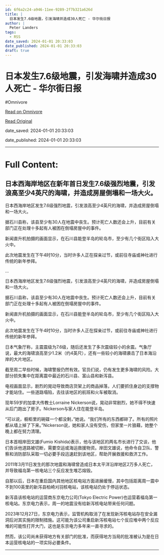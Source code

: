 ```yaml
---
id: 6f6a2c24-a946-11ee-9289-2f7b321a626d
title: |
  日本发生7.6级地震，引发海啸并造成30人死亡 - 华尔街日报
author: |
  Peter Landers
tags:
  - RSS
date_saved: 2024-01-01 20:33:03
date_published: 2024-01-01 20:33:03
draft: true
---
```


# 日本发生7.6级地震，引发海啸并造成30人死亡 - 华尔街日报
#Omnivore

[Read on Omnivore](https://omnivore.app/me/7-6-30-18cc939a3cb)

[Read Original](https://cn.wsj.com/amp/articles/%E6%97%A5%E6%9C%AC%E5%8F%91%E7%94%9F7-6%E7%BA%A7%E5%9C%B0%E9%9C%87-%E9%80%A0%E6%88%90%E5%9B%9B%E4%BA%BA%E6%AD%BB%E4%BA%A1%E5%B9%B6%E5%BC%95%E5%8F%91%E6%B5%B7%E5%95%B8-2bd9001e)

date_saved: 2024-01-01 20:33:03

date_published: 2024-01-01 20:33:03

--- 

# Full Content: 

## 日本西海岸地区在新年首日发生7.6级强烈地震，引发浪高至少4英尺的海啸，并造成房屋倒塌和一场大火。

日本西海岸地区发生7.6级强烈地震，引发浪高至少4英尺的海啸，并造成房屋倒塌和一场大火。

据石川县称，该县至少有30人在地震中丧生。预计死亡人数还会上升，目前有关部门正在处理十多起有人被困在倒塌房屋中的事件。

新闻直升机拍摄的画面显示，在石川县能登半岛的轮岛市，至少有几个街区陷入大火中。

此次地震发生在下午4时10分，当时许多人正在探亲过节，或前往寺庙或神社进行传统的新年参拜。

...

日本西海岸地区发生7.6级强烈地震，引发浪高至少4英尺的海啸，并造成房屋倒塌和一场大火。

据石川县称，该县至少有30人在地震中丧生。预计死亡人数还会上升，目前有关部门正在处理十多起有人被困在倒塌房屋中的事件。

新闻直升机拍摄的画面显示，在石川县能登半岛的轮岛市，至少有几个街区陷入大火中。

此次地震发生在下午4时10分，当时许多人正在探亲过节，或前往寺庙或神社进行传统的新年参拜。

日本气象厅称，主震震级为7.6级，随后还发生了多次震级较小的余震。气象厅说，最大的海啸浪高至少1.2米（约4英尺），还有一些较小的海啸袭击了日本海沿岸的大片地区。

截至周二早些时候，海啸警报仍然有效。官员们说，仍有发生更多海啸的风险。大部分损失集中在距离震中最近的石川县、富山县和新泻县。

电视画面显示，剧烈的晃动导致商店货架上的商品掉落，人们要抓住身边的支撑物才能站住。一些道路塌陷，去往该地区的航班和火车被取消。

现年59岁的加拿大传教士Lorraine Nickerson说，晃动非常剧烈，她不得不快速从后门跑出了房子。Nickerson与家人住在能登半岛。

“可以说，橱柜里的碗碟一个都没剩，”她说。“我们所有的东西都碎了。所有的照片都从墙上掉了下来。”Nickerson说，她和家人没有受伤，但家里一片狼藉，她整个晚上都在努力清理。

日本首相岸田文雄(Fumio Kishida)表示，他与该地区的两名市长进行了交谈，他们告诉他道路被切断，需要空运或海运救援物资。岸田文雄说，他命令自卫队、警察和消防部队采取一切必要手段迅速赶到该地区，帮助开展救援和救济工作。

2011年3月11日发生的那次地震和海啸曾造成日本太平洋沿岸地区2万多人死亡，并导致福岛第一核电站三个反应发生堆芯熔毁。

自那以后，日本在重启国内其他地区核电站方面进展缓慢，其中包括距离周一震中不到100英里的新泻县柏崎刈羽核电站，该核电站仍处于停运状态。

新泻县该核电站的运营商东京电力公司(Tokyo Electric Power)也运营着福岛第一核电站。东京电力表示，周一的地震没有给新泻核电站带来任何问题。

2023年12月27日，东京电力表示，监管机构取消了在发现新泻核电站存在安全漏洞后对其实施的限制措施。这可能为该公司重启新泻核电站七个反应堆中两个反应堆的可能性打开大门，这也是东京电力多年来一直寻求的。

然而，该公司尚未获得地方有关部门的批准，而获得地方当局的批准被认为是在日本运营核电站的一项实际必要条件。

---

